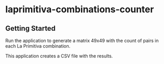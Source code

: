 # laprimitiva-combinations-counter

## Getting Started

Run the application to generate a matrix 49x49 with the count of pairs in each La Primitiva combination.

This application creates a CSV file with the results.
